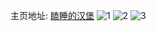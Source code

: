 主页地址: [瞌睡的汉堡](https://weibo.com/u/7367165281) 
![1](https://wx4.sinaimg.cn/mw2000/0082zSetgy1h9xnk8lizmj311q1ebh9a.jpg) 
![2](https://wx4.sinaimg.cn/mw2000/0082zSetgy1h9xnk7j0o8j32c0340u0z.jpg) 
![3](https://wx4.sinaimg.cn/mw2000/0082zSetgy1h9xnkazh1oj32c0340b2c.jpg) 
